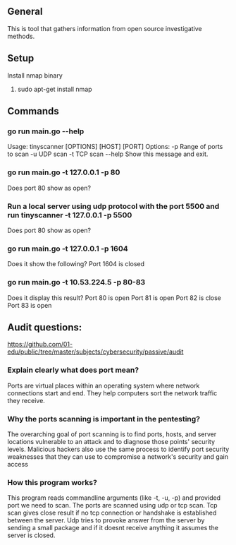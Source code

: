 ## General

This is tool that gathers information from open source investigative methods.

## Setup

Install nmap binary

1. sudo apt-get install nmap

## Commands

### go run main.go --help

Usage: tinyscanner [OPTIONS] [HOST] [PORT]
Options:
-p Range of ports to scan
-u UDP scan
-t TCP scan
--help Show this message and exit.

### go run main.go -t 127.0.0.1 -p 80

Does port 80 show as open?

### Run a local server using udp protocol with the port 5500 and run tinyscanner -t 127.0.0.1 -p 5500

Does port 80 show as open?

### go run main.go -t 127.0.0.1 -p 1604

Does it show the following?
Port 1604 is closed

### go run main.go -t 10.53.224.5 -p 80-83

Does it display this result?
Port 80 is open
Port 81 is open
Port 82 is close
Port 83 is open

## Audit questions:

https://github.com/01-edu/public/tree/master/subjects/cybersecurity/passive/audit

### Explain clearly what does port mean?

Ports are virtual places within an operating system where network connections start and end. They help computers sort the network traffic they receive.

### Why the ports scanning is important in the pentesting?

The overarching goal of port scanning is to find ports, hosts, and server locations vulnerable to an attack and to diagnose those points' security levels. Malicious hackers also use the same process to identify port security weaknesses that they can use to compromise a network's security and gain access

### How this program works?

This program reads commandline arguments (like -t, -u, -p) and provided port we need to scan.
The ports are scanned using udp or tcp scan. Tcp scan gives close result if no tcp connection or handshake is
established between the server. Udp tries to provoke answer from the server by sending a small package and if it doesnt receive anything it assumes the server is closed.
